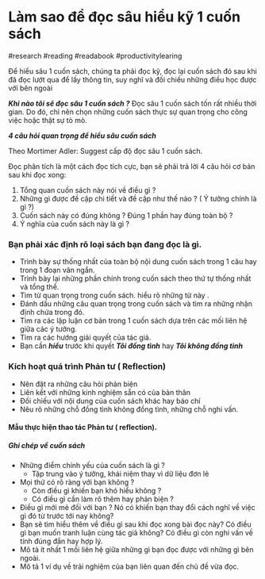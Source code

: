 # Làm sao để đọc sâu hiểu kỹ 1 cuốn sách
#research #reading #readabook #productivitylearing 

Để hiểu sâu 1 cuốn sách, chúng ta phải đọc kỹ, đọc lại cuốn sách đó sau khi đã đọc lướt qua để lấy thông tin, suy nghĩ và đối chiếu những điều học được với bên ngoài 

***Khi nào tôi sẽ đọc sâu 1 cuốn sách ?***
Đọc sâu 1 cuốn sách tốn rất nhiều thời gian. Do đó, chỉ nên chọn những cuốn sách thực sự quan trọng cho công việc hoặc thật sự tò mò. 

***4 câu hỏi quan trọng để hiểu sâu cuốn sách***

Theo Mortimer Adler: Suggest cấp độ đọc sâu 1 cuốn sách. 

Đọc phân tích là một cách đọc tích cực, bạn sẽ phải trả lời 4 câu hỏi cơ bản sau khi đọc xong: 
1. Tổng quan cuốn sách này nói về điều gì ?
2. Những gì được đề cập chi tiết và đề cập như thế nào ? ( Ý tưởng chính là gì ?)
3. Cuốn sách này có đúng không ? Đúng 1 phần hay đúng toàn bộ ?
4. Ý nghĩa của cuốn sách này là gì ?

### Bạn phải xác định rõ loại sách bạn đang đọc là gì. 
- Trình bày sự thống nhất của toàn bộ nội dung cuốn sách trong 1 câu hay trong 1 đoạn văn ngắn. 
- Trình bày lại những phần chính trong cuốn sách theo thứ tự thống nhất và tổng thể. 
- Tìm từ quan trọng trong cuốn sách. hiểu rõ những từ này . 
- Đánh dấu những câu quan trọng trong cuốn sách và tìm ra những nhận định chứa trong đó. 
- Tìm ra các lập luận cơ bản trong 1 cuốn sách dựa trên các mối liên hệ giữa các ý tưởng.
- Tìm ra các hướng giải quyết của tác giả.
- Bạn cần ***hiểu*** trước khi quyết ***Tôi đồng tình*** hay ***Tôi không đồng tình*** 

### Kích hoạt quá trình Phản tư ( Reflection)
- Nên đặt ra những câu hỏi phản biện
- Liên kết với những kinh nghiệm sẵn có của bản thân
- Đối chiếu với nội dung của cuốn sách khác hay báo chí
- Nêu rõ những chỗ đồng tình không đồng tình, những chỗ nghi vấn. 

#### Mẫu thực hiện thao tác Phản tư ( reflection). 
##### Ghi chép về cuốn sách
- Những điểm chính yếu của cuốn sách là gì ?
	- Tập trung vào ý tưởng, khái niệm thay vì dữ liệu đơn lẻ
- Mọi thứ có rõ ràng với bạn không ? 
	- Còn điều gì khiến bạn khó hiểu không ? 
	- Có điều gì cần làm rõ thêm hay phản biện ?
- Điều gì mới mẻ đối với bạn ? Nó có khiến bạn thay đổi cách nghĩ về việc gì đó từ trước tới nay không?
- Bạn sẽ tìm hiểu thêm về điều gì sau khi đọc xong bài đọc này? Có điều gì bạn muốn tranh luận cùng tác giả không? Có điều gì còn nghi vấn về tính đúng đắn hay hợp lý. 
- Mô tả ít nhất 1 mối liên hệ giữa những gì bạn đọc  được với những gì bên ngoài.
- Mô tả 1 ví dụ về trải nghiệm của bạn liên quan đến chủ đề vừa đọc. 



